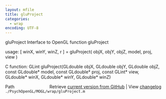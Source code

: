 ```yaml
---
layout: mfile
title: gluProject
categories:
  - wrap
encoding: UTF-8
---
```


gluProject  Interface to OpenGL function gluProject

usage:  \[ winX, winY, winZ, r \] = gluProject\( objX, objY, objZ, model, proj, view \)

C function:  GLint gluProject\(GLdouble objX, GLdouble objY, GLdouble objZ, const GLdouble\* model, const GLdouble\* proj, const GLint\* view, GLdouble\* winX, GLdouble\* winY, GLdouble\* winZ\)


<div class="code_header" style="text-align:right;">
  <span style="float:left;">Path&nbsp;&nbsp;</span> <span class="counter">Retrieve <a href=
  "https://raw.github.com/Psychtoolbox-3/Psychtoolbox-3/beta/./PsychOpenGL/MOGL/wrap/gluProject.m">current version from GitHub</a> | View <a href=
  "https://github.com/Psychtoolbox-3/Psychtoolbox-3/commits/beta/./PsychOpenGL/MOGL/wrap/gluProject.m">changelog</a></span>
</div>
<div class="code">
  <code>./PsychOpenGL/MOGL/wrap/gluProject.m</code>
</div>
